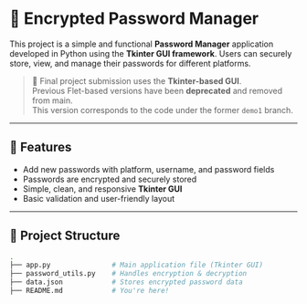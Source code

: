 # 🔐 Encrypted Password Manager

This project is a simple and functional **Password Manager** application developed in Python using the **Tkinter GUI framework**. Users can securely store, view, and manage their passwords for different platforms.

> 📌 Final project submission uses the **Tkinter-based GUI**.  
> Previous Flet-based versions have been **deprecated** and removed from main.  
> This version corresponds to the code under the former `demo1` branch.

---

## 🚀 Features

- Add new passwords with platform, username, and password fields
- Passwords are encrypted and securely stored
- Simple, clean, and responsive **Tkinter GUI**
- Basic validation and user-friendly layout

---

## 📁 Project Structure

```bash
.
├── app.py               # Main application file (Tkinter GUI)
├── password_utils.py    # Handles encryption & decryption
├── data.json            # Stores encrypted password data
├── README.md            # You're here!
